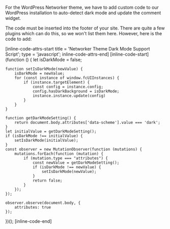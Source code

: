 For the WordPress Networker theme, we have to add custom code to our WordPress installation to auto-detect dark mode and update the comment widget.

The code must be inserted into the footer of your site. There are quite a few plugins which can do this, so we won't list them here. However, here is the code to add:

[inline-code-attrs-start title = 'Networker Theme Dark Mode Support Script'; type = 'javascript'; inline-code-attrs-end]
[inline-code-start]
(function () {
    let isDarkMode = false;

    function setIsDarkMode(newValue) {
        isDarkMode = newValue;
        for (const instance of window.fcUIInstances) {
            if (instance.targetElement) {
                const config = instance.config;
                config.hasDarkBackground = isDarkMode;
                instance.instance.update(config)
            }
        }
    }

    function getDarkModeSetting() {
        return document.body.attributes['data-scheme'].value === 'dark';
    }
    let initialValue = getDarkModeSetting();
    if (isDarkMode !== initialValue) {
        setIsDarkMode(initialValue);
    }
    const observer = new MutationObserver(function (mutations) {
        mutations.forEach(function (mutation) {
            if (mutation.type === "attributes") {
                const newValue = getDarkModeSetting();
                if (isDarkMode !== newValue) {
                    setIsDarkMode(newValue);
                }
                return false;
            }
        });
    });

    observer.observe(document.body, {
        attributes: true
    });
})();
[inline-code-end]
